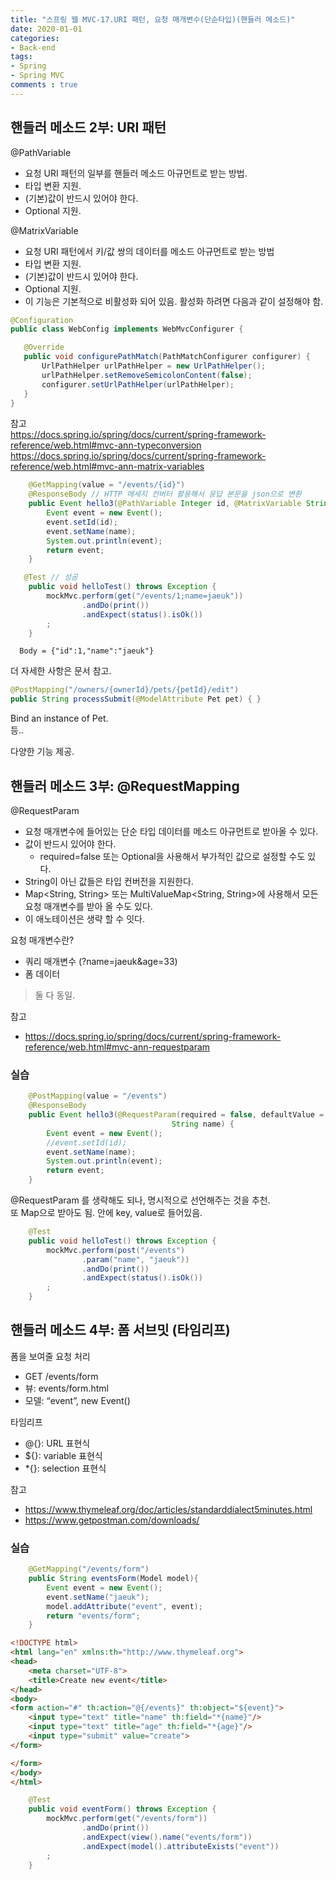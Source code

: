 ```yaml
---  
title: "스프링 웹 MVC-17.URI 패턴, 요청 매개변수(단순타입)(핸들러 메소드)"
date: 2020-01-01
categories: 
- Back-end
tags:
- Spring 
- Spring MVC
comments : true
---
```


## 핸들러 메소드 2부: URI 패턴
@PathVariable
- 요청 URI 패턴의 일부를 핸들러 메소드 아규먼트로 받는 방법.
- 타입 변환 지원.
- (기본)값이 반드시 있어야 한다.
- Optional 지원.

@MatrixVariable
- 요청 URI 패턴에서 키/값 쌍의 데이터를 메소드 아규먼트로 받는 방법
- 타입 변환 지원.
- (기본)값이 반드시 있어야 한다.
- Optional 지원.
- 이 기능은 기본적으로 비활성화 되어 있음. 활성화 하려면 다음과 같이 설정해야 함.
~~~java
@Configuration
public class WebConfig implements WebMvcConfigurer {

   @Override
   public void configurePathMatch(PathMatchConfigurer configurer) {
       UrlPathHelper urlPathHelper = new UrlPathHelper();
       urlPathHelper.setRemoveSemicolonContent(false);
       configurer.setUrlPathHelper(urlPathHelper);
   }
}
~~~
참고          
https://docs.spring.io/spring/docs/current/spring-framework-reference/web.html#mvc-ann-typeconversion
https://docs.spring.io/spring/docs/current/spring-framework-reference/web.html#mvc-ann-matrix-variables

~~~java
    @GetMapping(value = "/events/{id}")
    @ResponseBody // HTTP 메세지 컨버터 활용해서 응답 본문을 json으로 변환
    public Event hello3(@PathVariable Integer id, @MatrixVariable String name) {
        Event event = new Event();
        event.setId(id);
        event.setName(name);
        System.out.println(event);
        return event;
    }
~~~

~~~java
   @Test // 성공
    public void helloTest() throws Exception {
        mockMvc.perform(get("/events/1;name=jaeuk"))
                .andDo(print())
                .andExpect(status().isOk())
        ;
    }
~~~
~~~
  Body = {"id":1,"name":"jaeuk"}
~~~

더 자세한 사항은 문서 참고.

~~~java
@PostMapping("/owners/{ownerId}/pets/{petId}/edit")
public String processSubmit(@ModelAttribute Pet pet) { } 
~~~
Bind an instance of Pet.          
등..

다양한 기능 제공.     



## 핸들러 메소드 3부: @RequestMapping
@RequestParam
- 요청 매개변수에 들어있는 단순 타입 데이터를 메소드 아규먼트로 받아올 수 있다.
- 값이 반드시 있어야 한다.
  - required=false 또는 Optional을 사용해서 부가적인 값으로 설정할 수도 있다.
- String이 아닌 값들은 타입 컨버전을 지원한다.
- Map<String, String> 또는 MultiValueMap<String, String>에 사용해서 모든 요청 매개변수를 받아 올 수도 있다.
- 이 애노테이션은 생략 할 수 잇다.

요청 매개변수란?
- 쿼리 매개변수 (?name=jaeuk&age=33)
- 폼 데이터 
> 둘 다 동일.


참고
- https://docs.spring.io/spring/docs/current/spring-framework-reference/web.html#mvc-ann-requestparam

### 실습
~~~java
    @PostMapping(value = "/events")
    @ResponseBody
    public Event hello3(@RequestParam(required = false, defaultValue = "default jaeuk") // 값이 없어도 된다면 false, 디폴트는 jaeuk 설정
                                    String name) {
        Event event = new Event();
        //event.setId(id);
        event.setName(name);
        System.out.println(event);
        return event;
    }
~~~
@RequestParam 를 생략해도 되나, 명시적으로 선언해주는 것을 추천.         
또 Map으로 받아도 됨. 안에 key, value로 들어있음.            


~~~java
    @Test
    public void helloTest() throws Exception {
        mockMvc.perform(post("/events")
                .param("name", "jaeuk"))
                .andDo(print())
                .andExpect(status().isOk())
        ;
    }
~~~


## 핸들러 메소드 4부: 폼 서브밋 (타임리프)
폼을 보여줄 요청 처리
- GET /events/form
- 뷰: events/form.html
- 모델: “event”, new Event()

타임리프
- @{}: URL 표현식
- ${}: variable 표현식
- *{}: selection 표현식

참고
- https://www.thymeleaf.org/doc/articles/standarddialect5minutes.html
- https://www.getpostman.com/downloads/



### 실습
~~~java
    @GetMapping("/events/form")
    public String eventsForm(Model model){
        Event event = new Event();
        event.setName("jaeuk"); 
        model.addAttribute("event", event);
        return "events/form";
    }
~~~

~~~html
<!DOCTYPE html>
<html lang="en" xmlns:th="http://www.thymeleaf.org">
<head>
    <meta charset="UTF-8">
    <title>Create new event</title>
</head>
<body>
<form action="#" th:action="@{/events}" th:object="${event}">
    <input type="text" title="name" th:field="*{name}"/>
    <input type="text" title="age" th:field="*{age}"/>
    <input type="submit" value="create">
</form>

</form>
</body>
</html>
~~~

~~~java
    @Test
    public void eventForm() throws Exception {
        mockMvc.perform(get("/events/form"))
                .andDo(print())
                .andExpect(view().name("events/form")) 
                .andExpect(model().attributeExists("event"))
        ;
    }
~~~


